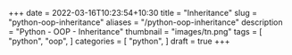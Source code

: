 +++
date = 2022-03-16T10:23:54+10:30
title = "Inheritance"
slug = "python-oop-inheritance"
aliases = "/python-oop-inheritance"
description = "Python - OOP - Inheritance"
thumbnail = "images/tn.png"
tags = [
    "python",
    "oop",
]
categories = [
    "python",
]
draft = true
+++

###
